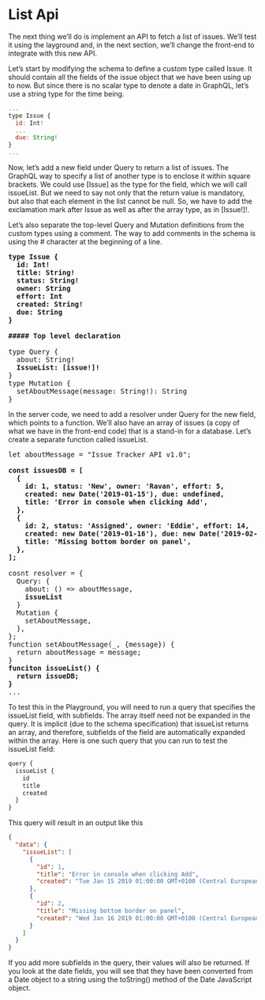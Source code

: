 # List Api

The next thing we’ll do is implement an API to fetch a list of issues. We’ll test it using the layground and, in the next section, we’ll change the front-end to integrate with this new API.

Let’s start by modifying the schema to define a custom type called Issue. It should contain all the fields of the issue object that we have been using up to now. But since there is no scalar type to denote a date in GraphQL, let’s use a string type for the time being.

```js
...
type Issue {
  id: Int!
  ...
  due: String!
}
...
```

Now, let’s add a new field under Query to return a list of issues. The GraphQL way to specify a list of
another type is to enclose it within square brackets. We could use [Issue] as the type for the field, which we will call issueList. But we need to say not only that the return value is mandatory, but also that each element in the list cannot be null. So, we have to add the exclamation mark after Issue as well as after the array type, as in [Issue!]!.

Let’s also separate the top-level Query and Mutation definitions from the custom types using a comment. The way to add comments in the schema is using the # character at the beginning of a line.

<pre>
<b>type Issue {
  id: Int!
  title: String!
  status: String!
  owner: String
  effort: Int
  created: String!
  due: String
}

##### Top level declaration
</b>
type Query {
  about: String!
  <b>IssueList: [issue!]!</b>
}
type Mutation {
  setAboutMessage(message: String!): String
}
</pre>

In the server code, we need to add a resolver under Query for the new field, which points to a function.
We’ll also have an array of issues (a copy of what we have in the front-end code) that is a stand-in for a database. Let’s create a separate function called issueList.

<pre>
let aboutMessage = "Issue Tracker API v1.0";

<b>const issuesDB = [
  {
    id: 1, status: 'New', owner: 'Ravan', effort: 5,
    created: new Date('2019-01-15'), due: undefined,
    title: 'Error in console when clicking Add',
  },
  {
    id: 2, status: 'Assigned', owner: 'Eddie', effort: 14,
    created: new Date('2019-01-16'), due: new Date('2019-02-01'),
    title: 'Missing bottom border on panel',
  },
];</b>

cosnt resolver = {
  Query: {
    about: () => aboutMessage,
    <b>issueList</b>
  }
  Mutation {
    setAboutMessage,
  },
};
function setAboutMessage(_, {message}) {
  return aboutMessage = message;
}
<b>funciton issueList() {
  return issueDB;
}</b>
...
</pre>

To test this in the Playground, you will need to run a query that specifies the issueList field, with
subfields. The array itself need not be expanded in the query. It is implicit (due to the schema specification) that issueList returns an array, and therefore, subfields of the field are automatically expanded within the array. Here is one such query that you can run to test the issueList field:

```js
query {
  issueList {
    id
    title
    created
  }
}
```

This query will result in an output like this

```json
{
  "data": {
    "issueList": [
      {
        "id": 1,
        "title": "Error in console when clicking Add",
        "created": "Tue Jan 15 2019 01:00:00 GMT+0100 (Central European Standard Time)"
      },
      {
        "id": 2,
        "title": "Missing bottom border on panel",
        "created": "Wed Jan 16 2019 01:00:00 GMT+0100 (Central European Standard Time)"
      }
    ]
  }
}
```

If you add more subfields in the query, their values will also be returned. If you look at the date fields, you will see that they have been converted from a Date object to a string using the toString() method of the Date JavaScript object.